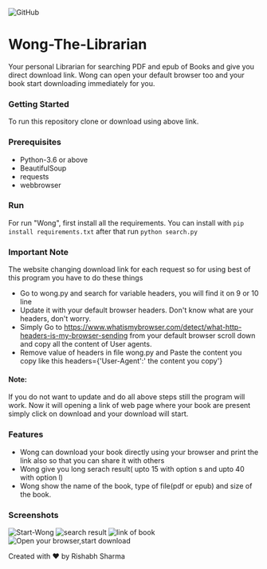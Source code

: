 ![GitHub](https://img.shields.io/github/license/rishab05/Wong-The-Librarian?color=blue&style=plastic)
# Wong-The-Librarian
Your personal Librarian for searching PDF and epub of Books and give you direct download link.
Wong can open your default browser too and your book start downloading immediately for you.

### Getting Started
To run this repository clone or download using above link.

### Prerequisites
 * Python-3.6 or above
 * BeautifulSoup
 * requests
 * webbrowser

### Run
For run "Wong", first install all the requirements. You can install with ```pip install requirements.txt``` after that run
```python search.py```

### Important Note

The website changing download link for each request so for using best of this program you have to do these things
* Go to wong.py and search for variable headers, you will find it on 9 or 10 line
* Update it with your default browser headers. Don't know what are your headers, don't worry.
* Simply Go to https://www.whatismybrowser.com/detect/what-http-headers-is-my-browser-sending from your default browser
scroll down and copy all the content of User agents.
* Remove value of headers in file wong.py and Paste the content you copy like this headers={'User-Agent':' the content you copy'}

#### Note:
If you do not want to update and do all above steps still the program will work. Now it will opening a link of web page where your book are present simply click on download and your download will start.


### Features
* Wong can download your book directly using your browser and print the link also so that you can share it with others
* Wong give you long serach result( upto 15 with option s and upto 40 with option l)
* Wong show the name of the book, type of file(pdf or epub) and size of the book.

### Screenshots

![](Screenshots/result1.png?raw=true "Start-Wong")
![](Screenshots/result2.png?raw=true "search result")
![](Screenshots/out.png?raw=true "link of book")
![](Screenshots/browser.png?raw=true "Open your browser,start download")






Created with :heart: by Rishabh Sharma

